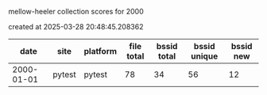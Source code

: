 mellow-heeler collection scores for 2000

created at 2025-03-28 20:48:45.208362

|date|site|platform|file total|bssid total|bssid unique|bssid new|
|--|--|--|--|--|--|--|
|2000-01-01|pytest|pytest|78|34|56|12|
